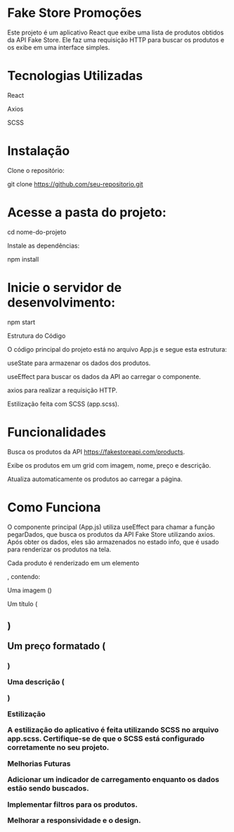 # Fake Store Promoções

Este projeto é um aplicativo React que exibe uma lista de produtos obtidos da API Fake Store. Ele faz uma requisição HTTP para buscar os produtos e os exibe em uma interface simples.

# Tecnologias Utilizadas

React

Axios

SCSS

# Instalação

Clone o repositório:

git clone https://github.com/seu-repositorio.git

# Acesse a pasta do projeto:

cd nome-do-projeto

Instale as dependências:

npm install

# Inicie o servidor de desenvolvimento:

npm start

Estrutura do Código

O código principal do projeto está no arquivo App.js e segue esta estrutura:

useState para armazenar os dados dos produtos.

useEffect para buscar os dados da API ao carregar o componente.

axios para realizar a requisição HTTP.

Estilização feita com SCSS (app.scss).

# Funcionalidades

Busca os produtos da API https://fakestoreapi.com/products.

Exibe os produtos em um grid com imagem, nome, preço e descrição.

Atualiza automaticamente os produtos ao carregar a página.

# Como Funciona

O componente principal (App.js) utiliza useEffect para chamar a função pegarDados, que busca os produtos da API Fake Store utilizando axios. Após obter os dados, eles são armazenados no estado info, que é usado para renderizar os produtos na tela.

Cada produto é renderizado em um elemento <article>, contendo:

Uma imagem (<img>)

Um título (<h2>)

Um preço formatado (<h3>)

Uma descrição (<p>)

Estilização

A estilização do aplicativo é feita utilizando SCSS no arquivo app.scss. Certifique-se de que o SCSS está configurado corretamente no seu projeto.

Melhorias Futuras

Adicionar um indicador de carregamento enquanto os dados estão sendo buscados.

Implementar filtros para os produtos.

Melhorar a responsividade e o design.